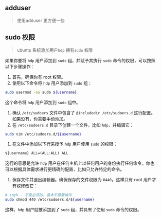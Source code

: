 



## adduser

> 使用adduser 更方便一些



## sudo 权限

> ubuntu 系统添加用户`hdp` 拥有`sudo` 权限

如果你要将 `hdp` 用户添加到 `sudo` 组，并赋予其执行 `sudo` 命令的权限，可以按照以下步骤操作：

1. 首先，确保你有 root 权限。
2. 使用以下命令将 `hdp` 用户添加到 `sudo` 组：

```bash
sudo usermod -aG sudo ${username}
```

这个命令将 `hdp` 用户添加到 `sudo` 组中。

1. 确认 `/etc/sudoers` 文件中包含了 `@includedir /etc/sudoers.d` 这行配置。如果没有，你需要手动添加。
2. 在 `/etc/sudoers.d` 目录下创建一个文件，比如 `hdp`，并编辑它：

```bash
sudo vim /etc/sudoers.d/${username}
```

1. 在文件中添加以下行来授予 `hdp` 用户使用 `sudo` 的权限：

```txt
${username} ALL=(ALL:ALL) ALL
```

这行的意思是允许 `hdp` 用户在任何主机上以任何用户的身份执行任何命令。你也可以根据具体需求进行更精确的配置，比如只允许特定的命令。

1. 保存文件并退出编辑器。确保保存的文件权限为 `0440`，这样只有 root 用户才有权修改它：

```bash
# suyh - 不是必须的，基本不需要操作
sudo chmod 440 /etc/sudoers.d/${username}
```

这样，`hdp` 用户就被添加到了 `sudo` 组，并具有了使用 `sudo` 命令的权限。

